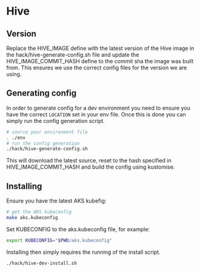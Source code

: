 # Hive

## Version

Replace the HIVE_IMAGE define with the latest version of the Hive image in the hack/hive-generate-config.sh file and update the HIVE_IMAGE_COMMIT_HASH define to the commit sha the image was built from. This ensures we use the correct config files for the version we are using.

## Generating config

In order to generate config for a dev environment you need to ensure you have the correct `LOCATION` set in your env file. Once this is done you can simply run the config generation script.

```bash
# source your environment file
. ./env
# run the config generation
./hack/hive-generate-config.sh
```

This will download the latest source, reset to the hash specified in HIVE_IMAGE_COMMIT_HASH and build the config using kustomise.

## Installing

Ensure you have the latest AKS kubefig:
```bash
# get the AKS kubeconfig
make aks.kubeconfig
```

Set KUBECONFIG to the aks.kubeconfig file, for example:
```bash
export KUBECONFIG="$PWD/aks.kubeconfig"
```

Installing then simply requires the running of the install script.

```bash
./hack/hive-dev-install.sh
```
